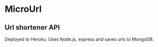 # MicroUrl 

## Url shortener API

Deployed to Heroku.
Uses Node.js, express and saves urls to MongoDB.